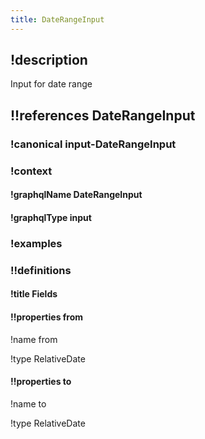 ```yaml
---
title: DateRangeInput
---
```

## !description

Input for date range

## !!references DateRangeInput

### !canonical input-DateRangeInput

### !context

#### !graphqlName DateRangeInput

#### !graphqlType input

### !examples

### !!definitions

#### !title Fields

#### !!properties from

!name from

!type RelativeDate



#### !!properties to

!name to

!type RelativeDate

